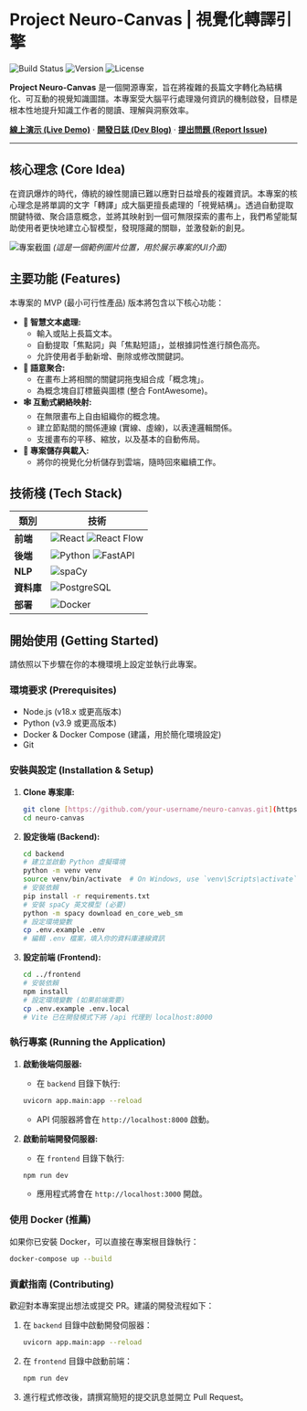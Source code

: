 # Project Neuro-Canvas | 視覺化轉譯引擎

![Build Status](https://img.shields.io/badge/build-passing-brightgreen)
![Version](https://img.shields.io/badge/version-MVP-blue)
![License](https://img.shields.io/badge/license-MIT-yellow)

**Project Neuro-Canvas** 是一個開源專案，旨在將複雜的長篇文字轉化為結構化、可互動的視覺知識圖譜。本專案受大腦平行處理幾何資訊的機制啟發，目標是根本性地提升知識工作者的閱讀、理解與洞察效率。

[**線上演示 (Live Demo)**](#) · [**開發日誌 (Dev Blog)**](#) · [**提出問題 (Report Issue)**](#)

---

## 核心理念 (Core Idea)

在資訊爆炸的時代，傳統的線性閱讀已難以應對日益增長的複雜資訊。本專案的核心理念是將單調的文字「轉譯」成大腦更擅長處理的「視覺結構」。透過自動提取關鍵特徵、聚合語意概念，並將其映射到一個可無限探索的畫布上，我們希望能幫助使用者更快地建立心智模型，發現隱藏的關聯，並激發新的創見。

![專案截圖](https://i.imgur.com/example-screenshot.png)
*(這是一個範例圖片位置，用於展示專案的UI介面)*

## 主要功能 (Features)

本專案的 MVP (最小可行性產品) 版本將包含以下核心功能：

* **📝 智慧文本處理:**
    * 輸入或貼上長篇文本。
    * 自動提取「焦點詞」與「焦點短語」，並根據詞性進行顏色高亮。
    * 允許使用者手動新增、刪除或修改關鍵詞。
* **🧩 語意聚合:**
    * 在畫布上將相關的關鍵詞拖曳組合成「概念塊」。
    * 為概念塊自訂標籤與圖標 (整合 FontAwesome)。
* **🕸️ 互動式網絡映射:**
    * 在無限畫布上自由組織你的概念塊。
    * 建立節點間的關係連線 (實線、虛線)，以表達邏輯關係。
    * 支援畫布的平移、縮放，以及基本的自動佈局。
* **💾 專案儲存與載入:**
    * 將你的視覺化分析儲存到雲端，隨時回來繼續工作。

## 技術棧 (Tech Stack)

| 類別          | 技術                                                                                                                                              |
| ------------- | ------------------------------------------------------------------------------------------------------------------------------------------------- |
| **前端** | ![React](https://img.shields.io/badge/-React-61DAFB?logo=react&logoColor=white) ![React Flow](https://img.shields.io/badge/-React%20Flow-1A192B)   |
| **後端** | ![Python](https://img.shields.io/badge/-Python-3776AB?logo=python&logoColor=white) ![FastAPI](https://img.shields.io/badge/-FastAPI-009688?logo=fastapi&logoColor=white) |
| **NLP** | ![spaCy](https://img.shields.io/badge/-spaCy-09A3D5?logo=spacy&logoColor=white)                                                                     |
| **資料庫** | ![PostgreSQL](https://img.shields.io/badge/-PostgreSQL-4169E1?logo=postgresql&logoColor=white)                                                     |
| **部署** | ![Docker](https://img.shields.io/badge/-Docker-2496ED?logo=docker&logoColor=white)                                                                 |

## 開始使用 (Getting Started)

請依照以下步驟在你的本機環境上設定並執行此專案。

### 環境要求 (Prerequisites)

* Node.js (v18.x 或更高版本)
* Python (v3.9 或更高版本)
* Docker & Docker Compose (建議，用於簡化環境設定)
* Git

### 安裝與設定 (Installation & Setup)

1.  **Clone 專案庫:**
    ```bash
    git clone [https://github.com/your-username/neuro-canvas.git](https://github.com/your-username/neuro-canvas.git)
    cd neuro-canvas
    ```

2.  **設定後端 (Backend):**
    ```bash
    cd backend
    # 建立並啟動 Python 虛擬環境
    python -m venv venv
    source venv/bin/activate  # On Windows, use `venv\Scripts\activate`
    # 安裝依賴
    pip install -r requirements.txt
    # 安裝 spaCy 英文模型 (必要)
    python -m spacy download en_core_web_sm
    # 設定環境變數
    cp .env.example .env
    # 編輯 .env 檔案，填入你的資料庫連線資訊
    ```

3.  **設定前端 (Frontend):**
    ```bash
    cd ../frontend
    # 安裝依賴
    npm install
    # 設定環境變數 (如果前端需要)
    cp .env.example .env.local
    # Vite 已在開發模式下將 /api 代理到 localhost:8000
    ```

### 執行專案 (Running the Application)

1.  **啟動後端伺服器:**
    * 在 `backend` 目錄下執行:
    ```bash
    uvicorn app.main:app --reload
    ```
    * API 伺服器將會在 `http://localhost:8000` 啟動。

2.  **啟動前端開發伺服器:**
    * 在 `frontend` 目錄下執行:
    ```bash
    npm run dev
    ```
    * 應用程式將會在 `http://localhost:3000` 開啟。

### 使用 Docker (推薦)

如果你已安裝 Docker，可以直接在專案根目錄執行：
```bash
docker-compose up --build
```

### 貢獻指南 (Contributing)

歡迎對本專案提出想法或提交 PR。建議的開發流程如下：

1. 在 `backend` 目錄中啟動開發伺服器：
   ```bash
   uvicorn app.main:app --reload
   ```
2. 在 `frontend` 目錄中啟動前端：
   ```bash
   npm run dev
   ```
3. 進行程式修改後，請撰寫簡短的提交訊息並開立 Pull Request。
